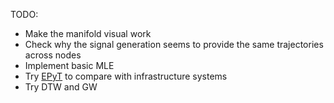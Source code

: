 TODO:

- Make the manifold visual work
- Check why the signal generation seems to provide the same trajectories across nodes
- Implement basic MLE
- Try [EPyT](https://epanet-python-toolkit-epyt.readthedocs.io/en/latest/overview.html) to compare with infrastructure systems
- Try DTW and GW
